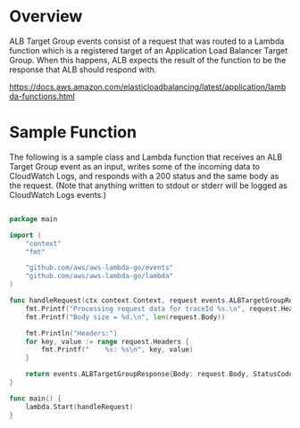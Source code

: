 # Overview

ALB Target Group events consist of a request that was routed to a Lambda function which is a registered target of an Application Load Balancer Target Group. When this happens, ALB expects the result of the function to be the response that ALB should respond with.

https://docs.aws.amazon.com/elasticloadbalancing/latest/application/lambda-functions.html

# Sample Function

The following is a sample class and Lambda function that receives an ALB Target Group event as an input, writes some of the incoming data to CloudWatch Logs, and responds with a 200 status and the same body as the request. (Note that anything written to stdout or stderr will be logged as CloudWatch Logs events.)

```go

package main

import (
    "context"
    "fmt"

    "github.com/aws/aws-lambda-go/events"
    "github.com/aws/aws-lambda-go/lambda"
)

func handleRequest(ctx context.Context, request events.ALBTargetGroupRequest) (events.ALBTargetGroupResponse, error) {
    fmt.Printf("Processing request data for traceId %s.\n", request.Headers["x-amzn-trace-id"])
    fmt.Printf("Body size = %d.\n", len(request.Body))

    fmt.Println("Headers:")
    for key, value := range request.Headers {
        fmt.Printf("    %s: %s\n", key, value)
    }

    return events.ALBTargetGroupResponse{Body: request.Body, StatusCode: 200, StatusDescription: "200 OK", IsBase64Encoded: false, Headers: map[string]string{}}, nil
}

func main() {
    lambda.Start(handleRequest)
}
```
